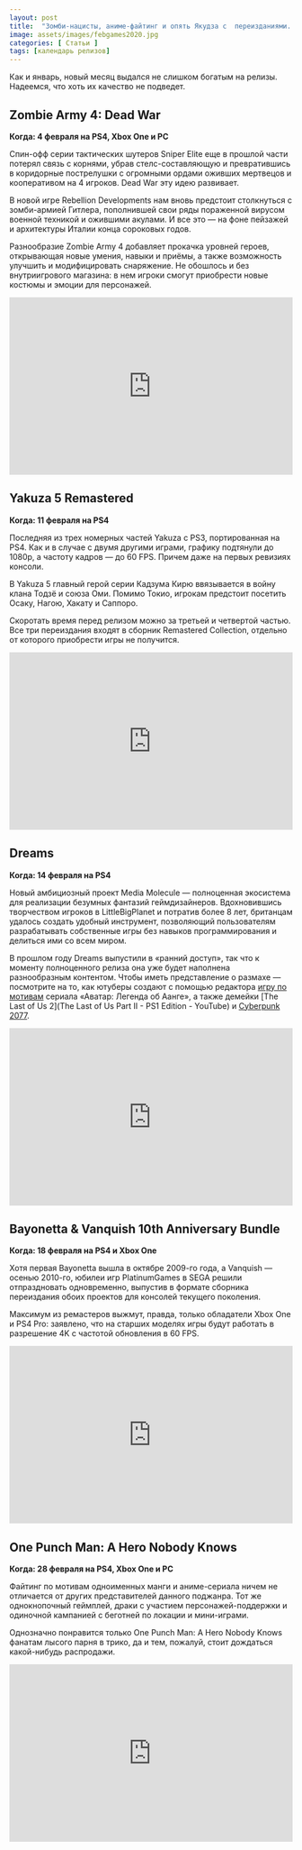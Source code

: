 ```yaml
---
layout: post
title:  "Зомби-нацисты, аниме-файтинг и опять Якудза с  переизданиями. Во что поиграть в феврале"
image: assets/images/febgames2020.jpg
categories: [ Статьи ]
tags: [календарь релизов]
---
```


Как и январь, новый месяц выдался не слишком богатым на релизы. Надеемся, что хоть их качество не подведет.

## Zombie Army 4: Dead War
**Когда: 4 февраля на PS4, Xbox One и PC**

Спин-офф серии тактических шутеров Sniper Elite еще в прошлой части потерял связь с корнями, убрав стелс-составляющую и превратившись в коридорные пострелушки с огромными ордами оживших мертвецов и кооперативом на 4 игроков. Dead War эту идею развивает.

В новой игре Rebellion Developments нам вновь предстоит столкнуться с зомби-армией Гитлера, пополнившей свои ряды пораженной вирусом военной техникой и ожившими акулами. И все это — на фоне пейзажей и архитектуры Италии конца сороковых годов. 

Разнообразие Zombie Army 4 добавляет прокачка уровней героев, открывающая новые умения, навыки и приёмы, а также возможность улучшить и модифицировать снаряжение. Не обошлось и без внутриигрового магазина: в нем игроки смогут приобрести новые костюмы и эмоции для персонажей.

<p><iframe style="width:100%;" height="315" src="https://www.youtube.com/embed/Auknq9wMIqI?rel=0&amp;showinfo=0" frameborder="0" allowfullscreen></iframe></p>

## Yakuza 5 Remastered
**Когда: 11 февраля на PS4**

Последняя из трех номерных частей Yakuza с PS3, портированная на PS4.  Как и в случае с двумя другими играми, графику подтянули до 1080p, а частоту кадров — до 60 FPS. Причем даже на первых ревизиях консоли.

В Yakuza 5 главный герой серии Кадзума Кирю ввязывается в войну клана Тодзё и союза Оми. Помимо Токио, игрокам предстоит посетить Осаку, Нагою, Хакату и Саппоро.

Скоротать время перед релизом можно за третьей и четвертой частью. Все три переиздания входят в сборник Remastered Collection, отдельно от которого приобрести игры не получится.

<p><iframe style="width:100%;" height="315" src="https://www.youtube.com/embed/GOmIABX2RP8?rel=0&amp;showinfo=0" frameborder="0" allowfullscreen></iframe></p>

## Dreams
**Когда: 14 февраля на PS4**

Новый амбициозный проект Media Molecule — полноценная экосистема для реализации безумных фантазий геймдизайнеров. Вдохновившись творчеством игроков в LittleBigPlanet и потратив более 8 лет, британцам удалось создать удобный инструмент, позволяющий пользователям разрабатывать собственные игры без навыков программирования и делиться ими со всем миром.

В прошлом году Dreams выпустили в «ранний доступ», так что к моменту полноценного релиза она уже будет наполнена разнообразным контентом. Чтобы иметь представление о размахе — посмотрите на то, как ютуберы создают с помощью редактора [игру по мотивам](https://www.youtube.com/watch?v=sHuXLTDf70E) сериала «Аватар: Легенда об Аанге», а также демейки [The Last of Us 2](The Last of Us Part II - PS1 Edition - YouTube) и [Cyberpunk 2077](https://youtu.be/oQx-bIg9CwA).

<p><iframe style="width:100%;" height="315" src="https://www.youtube.com/embed/2ltgkcoQzow?rel=0&amp;showinfo=0" frameborder="0" allowfullscreen></iframe></p>

## Bayonetta & Vanquish 10th Anniversary Bundle 
**Когда: 18 февраля на PS4 и Xbox One**

Хотя первая Bayonetta вышла в октябре 2009-го года, а Vanquish  — осенью 2010-го, юбилеи игр PlatinumGames в SEGA решили отпраздновать одновременно, выпустив в формате сборника переиздания обоих проектов для консолей текущего поколения.  

Максимум из ремастеров выжмут, правда, только обладатели Xbox One и PS4 Pro: заявлено, что на старших моделях игры будут работать в разрешение 4K с частотой обновления в 60 FPS.

<p><iframe style="width:100%;" height="315" src="https://www.youtube.com/embed/-5nE_xnAnqY?rel=0&amp;showinfo=0" frameborder="0" allowfullscreen></iframe></p>

## One Punch Man: A Hero Nobody Knows
**Когда: 28 февраля на PS4, Xbox One и PC**

Файтинг по мотивам одноименных манги и аниме-сериала ничем не отличается от других представителей данного поджанра.  Тот же однокнопочный геймплей, драки с участием персонажей-поддержки и одиночной кампанией c беготней по локации и мини-играми. 

Однозначно понравится только One Punch Man: A Hero Nobody Knows фанатам лысого парня в трико, да и тем, пожалуй, стоит дождаться какой-нибудь распродажи. 

<p><iframe style="width:100%;" height="315" src="https://www.youtube.com/embed/_xBGdlOK-Pc?rel=0&amp;showinfo=0" frameborder="0" allowfullscreen></iframe></p>
